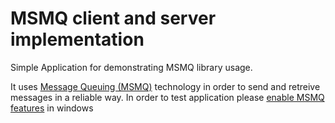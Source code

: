 # MSMQ client and server implementation
Simple Application for demonstrating MSMQ library usage.

It uses [Message Queuing (MSMQ)](https://msdn.microsoft.com/en-us/library/windows/desktop/ms711472(v=vs.85).aspx?f=255&mspperror=-2147217396) technology in order to send and retreive messages in a reliable way.
In order to test application please [enable MSMQ features](https://docs.microsoft.com/en-us/dotnet/framework/wcf/samples/installing-message-queuing-msmq) in windows


